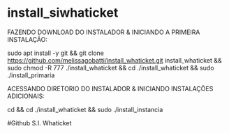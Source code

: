 # install_siwhaticket
FAZENDO DOWNLOAD DO INSTALADOR & INICIANDO A PRIMEIRA INSTALAÇÃO:

sudo apt install -y git && git clone https://github.com/melissagobatti/install_whaticket.git install_whaticket &&  sudo chmod -R 777 ./install_whaticket && cd ./install_whaticket && sudo ./install_primaria

ACESSANDO DIRETORIO DO INSTALADOR & INICIANDO INSTALAÇÕES ADICIONAIS:

cd && cd ./install_whaticket && sudo ./install_instancia

#Github S.I. Whaticket

